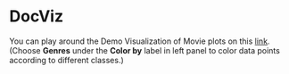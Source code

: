 # DocViz

You can play around the Demo Visualization of Movie plots on this [link](http://projector.tensorflow.org/?config=https://raw.githubusercontent.com/parulsethi/DocViz/master/movie_plot_config.json). (Choose **Genres** under the **Color by** label in left panel to color data points according to different classes.)